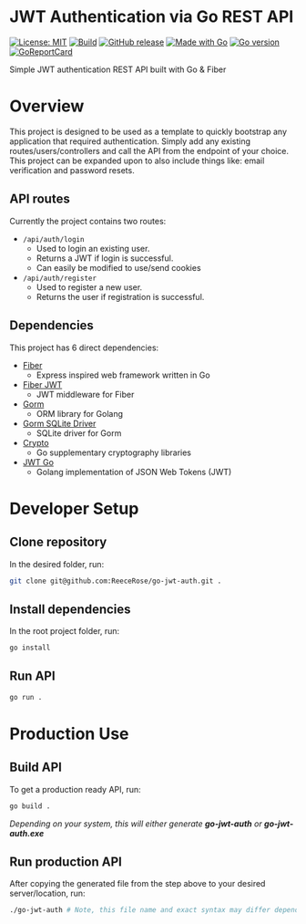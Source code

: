 # JWT Authentication via Go REST API

[![License: MIT](https://img.shields.io/badge/License-MIT-yellow.svg)](https://opensource.org/licenses/MIT/)
[![Build](https://github.com/ReeceRose/go-jwt-auth/actions/workflows/go.yml/badge.svg)](https://github.com/ReeceRose/go-jwt-auth/actions/workflows/go.yml/)
[![GitHub release](https://img.shields.io/github/release/Naereen/StrapDown.js.svg)](https://GitHub.com/reecerose/go-jwt-auth/releases/)
[![Made with Go](https://img.shields.io/badge/Made%20with-Go-1f425f.svg)](http://golang.org/)
[![Go version](https://img.shields.io/github/go-mod/go-version/gomods/athens.svg)](https://github.com/ReeceRose/go-jwt-auth/)
[![GoReportCard](https://goreportcard.com/badge/github.com/nanomsg/mangos)](https://goreportcard.com/report/github.com/ReeceRose/go-jwt-auth/)

Simple JWT authentication REST API built with Go & Fiber

# Overview

This project is designed to be used as a template to quickly bootstrap any application that required authentication. Simply add any existing routes/users/controllers and call the API from the endpoint of your choice. This project can be expanded upon to also include things like: email verification and password resets.

## API routes

Currently the project contains two routes:

- `/api/auth/login`
  - Used to login an existing user.
  - Returns a JWT if login is successful.
  - Can easily be modified to use/send cookies
- `/api/auth/register`
  - Used to register a new user.
  - Returns the user if registration is successful.

## Dependencies

This project has 6 direct dependencies:

- [Fiber](https://github.com/gofiber/fiber)
  - Express inspired web framework written in Go
- [Fiber JWT](https://github.com/gofiber/jwt)
  - JWT middleware for Fiber
- [Gorm](https://github.com/go-gorm/gorm)
  - ORM library for Golang
- [Gorm SQLite Driver](https://github.com/go-gorm/sqlite)
  - SQLite driver for Gorm
- [Crypto](https://github.com/golang/crypto)
  - Go supplementary cryptography libraries
- [JWT Go](https://github.com/form3tech-oss/jwt-go)
  - Golang implementation of JSON Web Tokens (JWT)

# Developer Setup

## Clone repository

In the desired folder, run:

```bash
git clone git@github.com:ReeceRose/go-jwt-auth.git .
```

## Install dependencies

In the root project folder, run:

```bash
go install
```

## Run API

```bash
go run .
```

# Production Use

## Build API

To get a production ready API, run:

```bash
go build .
```

_Depending on your system, this will either generate **go-jwt-auth** or **go-jwt-auth.exe**_

## Run production API

After copying the generated file from the step above to your desired server/location, run:

```bash
./go-jwt-auth # Note, this file name and exact syntax may differ depending on your system.
```
